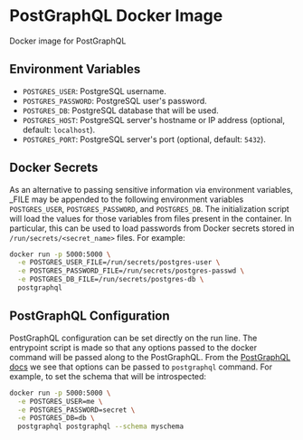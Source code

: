 # PostGraphQL Docker Image

Docker image for PostGraphQL

## Environment Variables

- `POSTGRES_USER`: PostgreSQL username.
- `POSTGRES_PASSWORD`: PostgreSQL user's password.
- `POSTGRES_DB`: PostgreSQL database that will be used.
- `POSTGRES_HOST`: PostgreSQL server's hostname or IP address (optional, default: `localhost`).
- `POSTGRES_PORT`: PostgreSQL server's port (optional, default: `5432`).

## Docker Secrets

As an alternative to passing sensitive information via environment variables, _FILE may be appended to the following environment variables `POSTGRES_USER`, `POSTGRES_PASSWORD`, and `POSTGRES_DB`.
The initialization script will load the values for those variables from files present in the container. In particular, this can be used to load passwords from Docker secrets stored in `/run/secrets/<secret_name>` files. For example:
```bash
docker run -p 5000:5000 \
  -e POSTGRES_USER_FILE=/run/secrets/postgres-user \
  -e POSTGRES_PASSWORD_FILE=/run/secrets/postgres-passwd \
  -e POSTGRES_DB_FILE=/run/secrets/postgres-db \
  postgraphql
```

## PostGraphQL Configuration

PostGraphQL configuration can be set directly on the run line.
The entrypoint script is made so that any options passed to the docker command will be passed along to the PostGraphQL. From the [PostGraphQL docs](https://github.com/postgraphql/postgraphql/blob/master/docs/cli.md) we see that options can be passed to `postgraphql` command. For example, to set the schema that will be introspected:
```bash
docker run -p 5000:5000 \
  -e POSTGRES_USER=me \
  -e POSTGRES_PASSWORD=secret \
  -e POSTGRES_DB=db \
  postgraphql postgraphql --schema myschema
```
